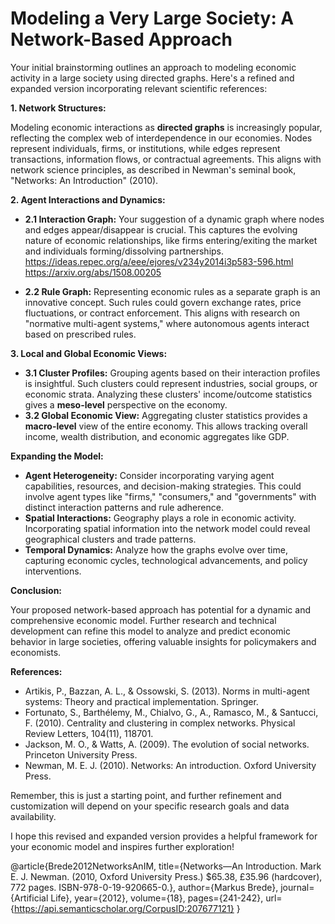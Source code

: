 # Modeling a Very Large Society: A Network-Based Approach

Your initial brainstorming outlines an approach to modeling economic activity in a large society using directed graphs. Here's a refined and expanded version incorporating relevant scientific references:

**1. Network Structures:**

Modeling economic interactions as **directed graphs** is increasingly popular, reflecting the complex web of interdependence in our economies. Nodes represent individuals, firms, or institutions, while edges represent transactions, information flows, or contractual agreements. This aligns with network science principles, as described in Newman's seminal book, "Networks: An Introduction" (2010).

**2. Agent Interactions and Dynamics:**

* **2.1 Interaction Graph:** Your suggestion of a dynamic graph where nodes and edges appear/disappear is crucial. This captures the evolving nature of economic relationships, like firms entering/exiting the market and individuals forming/dissolving partnerships. 
https://ideas.repec.org/a/eee/ejores/v234y2014i3p583-596.html
https://arxiv.org/abs/1508.00205

* **2.2 Rule Graph:** Representing economic rules as a separate graph is an innovative concept. Such rules could govern exchange rates, price fluctuations, or contract enforcement. This aligns with research on "normative multi-agent systems," where autonomous agents interact based on prescribed rules. 

**3. Local and Global Economic Views:**

* **3.1 Cluster Profiles:** Grouping agents based on their interaction profiles is insightful. Such clusters could represent industries, social groups, or economic strata. Analyzing these clusters' income/outcome statistics gives a **meso-level** perspective on the economy. 
* **3.2 Global Economic View:** Aggregating cluster statistics provides a **macro-level** view of the entire economy. This allows tracking overall income, wealth distribution, and economic aggregates like GDP.

**Expanding the Model:**

* **Agent Heterogeneity:** Consider incorporating varying agent capabilities, resources, and decision-making strategies. This could involve agent types like "firms," "consumers," and "governments" with distinct interaction patterns and rule adherence.
* **Spatial Interactions:** Geography plays a role in economic activity. Incorporating spatial information into the network model could reveal geographical clusters and trade patterns.
* **Temporal Dynamics:** Analyze how the graphs evolve over time, capturing economic cycles, technological advancements, and policy interventions.

**Conclusion:**

Your proposed network-based approach has potential for a dynamic and comprehensive economic model. Further research and technical development can refine this model to analyze and predict economic behavior in large societies, offering valuable insights for policymakers and economists.

**References:**

* Artikis, P., Bazzan, A. L., & Ossowski, S. (2013). Norms in multi-agent systems: Theory and practical implementation. Springer.
* Fortunato, S., Barthélemy, M., Chialvo, G., A., Ramasco, M., & Santucci, F. (2010). Centrality and clustering in complex networks. Physical Review Letters, 104(11), 118701.
* Jackson, M. O., & Watts, A. (2009). The evolution of social networks. Princeton University Press.
* Newman, M. E. J. (2010). Networks: An introduction. Oxford University Press.

Remember, this is just a starting point, and further refinement and customization will depend on your specific research goals and data availability.

I hope this revised and expanded version provides a helpful framework for your economic model and inspires further exploration!

 

 @article{Brede2012NetworksAnIM,
  title={Networks—An Introduction. Mark E. J. Newman. (2010, Oxford University Press.) \$65.38, £35.96 (hardcover), 772 pages. ISBN-978-0-19-920665-0.},
  author={Markus Brede},
  journal={Artificial Life},
  year={2012},
  volume={18},
  pages={241-242},
  url={https://api.semanticscholar.org/CorpusID:207677121}
}
